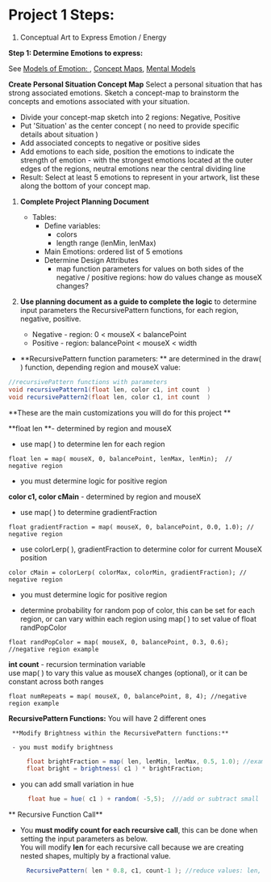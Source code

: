 # Project 1 Steps:

1. Conceptual Art to Express Emotion / Energy 
   
**Step 1: Determine Emotions to express:**

See [Models of Emotion: ](/modeling-emotions.md), [Concept Maps](https://en.wikipedia.org/wiki/Concept_map), [Mental Models](https://en.wikipedia.org/wiki/Mental_model)

**Create Personal Situation Concept Map**
Select a personal situation that has strong associated emotions.  Sketch a concept-map to brainstorm the concepts and emotions associated with your situation.

* Divide your concept-map sketch into 2 regions:  Negative, Positive
* Put 'Situation' as the center concept \( no need to provide specific details about situation \)
* Add associated concepts to negative or positive sides
* Add emotions to each side, position the emotions to indicate the strength of emotion - with the strongest emotions located at the outer edges of the regions, neutral emotions near the central dividing line 
* Result:  Select at least 5 emotions to represent in your artwork, list these along the bottom of your concept map. 

1. **Complete Project Planning Document**

   * Tables:
     * Define variables: 
       * colors 
       * length range \(lenMin, lenMax\)
     * Main Emotions: ordered list of 5 emotions
     * Determine Design Attributes
       * map function parameters for values on both sides of the negative / positive regions: how do values change as mouseX changes?

2. **Use planning document as a guide to complete the logic** to determine input parameters the RecursivePattern functions, for each region, negative, positive.

   * Negative - region:  0 &lt; mouseX &lt; balancePoint
   * Positive - region: balancePoint &lt; mouseX &lt; width

* **RecursivePattern function parameters:  ** are determined in the draw\( \) function, depending region and mouseX value: 

```java
//recursivePattern functions with parameters
void recursivePattern1(float len, color c1, int count  )
void recursivePattern2(float len, color c1, int count  )
```

**These are the main customizations you will do for this project **

**float len **- determined by region and mouseX

- use map\( \) to determine len for each region

`float len = map( mouseX, 0, balancePoint, lenMax, lenMin);  // negative region`

- you must determine logic for positive region



**color c1, color cMain** - determined by region and mouseX

  - use map\( \) to determine gradientFraction

`float gradientFraction = map( mouseX, 0, balancePoint, 0.0, 1.0); // negative region`
  * use colorLerp\( \), gradientFraction to determine color for current MouseX position

`color cMain = colorLerp( colorMax, colorMin, gradientFraction); // negative region`
  * you must determine logic for positive region

  * determine probability for random pop of color, this can be set for each region, or can vary within each region using map\( \) to set value of float randPopColor

  `float randPopColor = map( mouseX, 0, balancePoint, 0.3, 0.6); //negative region example`

**int count** - recursion termination variable   
    use map\( \) to vary this value as mouseX changes \(optional\), or it can be constant across both ranges

`float numRepeats = map( mouseX, 0, balancePoint, 8, 4); //negative region example`

**RecursivePattern Functions:** You will have 2 different ones

```
 **Modify Brightness within the RecursivePattern functions:**

 - you must modify brightness   
```

```java
     float brightFraction = map( len, lenMin, lenMax, 0.5, 1.0); //example
     float bright = brightness( c1 ) * brightFraction;
```

* you can add small variation in hue

  ```java
    float hue = hue( c1 ) + random( -5,5);  ///add or subtract small amount to get analogous colors
  ```

** Recursive Function Call**  
   - You **must modify count for each recursive call**, this can be done when setting the input parameters as below.  
   You will modify **len** for each recursive call because we are creating nested shapes, multiply by a fractional value.

```java
     RecursivePattern( len * 0.8, c1, count-1 ); //reduce values: len, count
```



